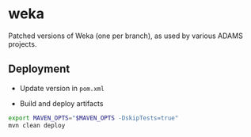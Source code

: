 # weka
Patched versions of Weka (one per branch), as used by various ADAMS projects.

## Deployment

* Update version in `pom.xml`

* Build and deploy artifacts

```bash
export MAVEN_OPTS="$MAVEN_OPTS -DskipTests=true"
mvn clean deploy
```

